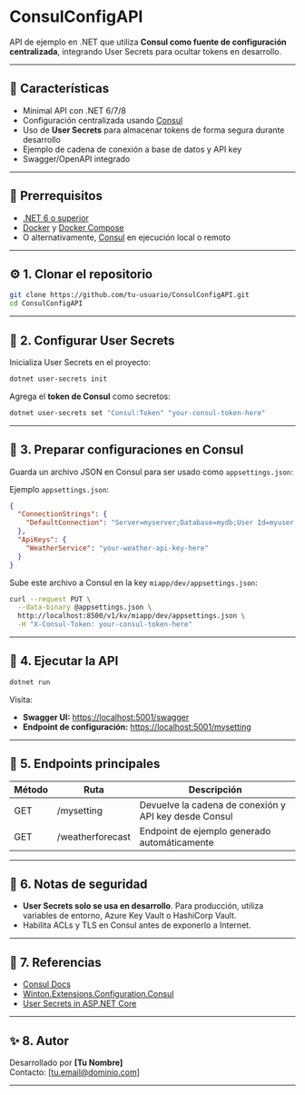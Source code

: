# ConsulConfigAPI

API de ejemplo en .NET que utiliza **Consul como fuente de configuración centralizada**, integrando User Secrets para ocultar tokens en desarrollo.

---

## 🚀 **Características**

- Minimal API con .NET 6/7/8  
- Configuración centralizada usando [Consul](https://www.consul.io/)  
- Uso de **User Secrets** para almacenar tokens de forma segura durante desarrollo  
- Ejemplo de cadena de conexión a base de datos y API key  
- Swagger/OpenAPI integrado

---

## 📝 **Prerrequisitos**

- [.NET 6 o superior](https://dotnet.microsoft.com/download)  
- [Docker](https://www.docker.com/get-started) y [Docker Compose](https://docs.docker.com/compose/install/)
- O alternativamente, [Consul](https://developer.hashicorp.com/consul/downloads) en ejecución local o remoto

---

## ⚙️ **1. Clonar el repositorio**

```bash
git clone https://github.com/tu-usuario/ConsulConfigAPI.git
cd ConsulConfigAPI
```

---

## 🔑 **2. Configurar User Secrets**

Inicializa User Secrets en el proyecto:

```bash
dotnet user-secrets init
```

Agrega el **token de Consul** como secretos:

```bash
dotnet user-secrets set "Consul:Token" "your-consul-token-here"
```

---

## 🔧 **3. Preparar configuraciones en Consul**

Guarda un archivo JSON en Consul para ser usado como `appsettings.json`:

Ejemplo `appsettings.json`:

```json
{
  "ConnectionStrings": {
    "DefaultConnection": "Server=myserver;Database=mydb;User Id=myuser;Password=mypassword;"
  },
  "ApiKeys": {
    "WeatherService": "your-weather-api-key-here"
  }
}
```

Sube este archivo a Consul en la key `miapp/dev/appsettings.json`:

```bash
curl --request PUT \
  --data-binary @appsettings.json \
  http://localhost:8500/v1/kv/miapp/dev/appsettings.json \
  -H "X-Consul-Token: your-consul-token-here"
```

---

## 🚀 **4. Ejecutar la API**

```bash
dotnet run
```

Visita:

- **Swagger UI:** [https://localhost:5001/swagger](https://localhost:5001/swagger)  
- **Endpoint de configuración:** [https://localhost:5001/mysetting](https://localhost:5001/mysetting)

---

## 📂 **5. Endpoints principales**

| Método | Ruta | Descripción |
|---|---|---|
| GET | /mysetting | Devuelve la cadena de conexión y API key desde Consul |
| GET | /weatherforecast | Endpoint de ejemplo generado automáticamente |

---

## 🔐 **6. Notas de seguridad**

- **User Secrets solo se usa en desarrollo**. Para producción, utiliza variables de entorno, Azure Key Vault o HashiCorp Vault.  
- Habilita ACLs y TLS en Consul antes de exponerlo a Internet.

---

## 📝 **7. Referencias**

- [Consul Docs](https://developer.hashicorp.com/consul/docs)  
- [Winton.Extensions.Configuration.Consul](https://github.com/Winton.Extensions.Configuration.Consul)  
- [User Secrets in ASP.NET Core](https://learn.microsoft.com/aspnet/core/security/app-secrets)

---

## ✨ **8. Autor**

Desarrollado por **[Tu Nombre]**  
Contacto: [tu.email@dominio.com]

---
